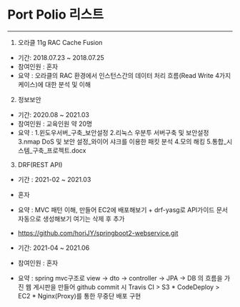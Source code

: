 # Port Polio 리스트

---

1. 오라클 11g RAC Cache Fusion
  * 기간: 2018.07.23 ~ 2018.07.25
  * 참여인원 : 혼자
  * 요약 : 오라클의 RAC 환경에서 인스턴스간의 데이터 처리 흐름(Read Write 4가지 케이스)에 대한 분석 및 이해 

2. 정보보안
  * 기간: 2020.08 ~ 2021.03
  * 참여인원 : 교육인원 약 20명
  * 요약 : 
     1.윈도우서버_구축_보안설정
     2.리눅스 우분투 서버구축 및 보안설정
     3.nmap DoS 및 보안 설정_와이어 샤크를 이용한 패킷 분석
     4.모의 해킹
     5.통합_시스템_구축_프로젝트.docx

3. DRF(REST API)
  * 기간 : 2021-02 ~ 2021.03
  * 혼자
  * 요약 : MVC 패턴 이해, 만들어 EC2에 배포해보기 + drf-yasg로 API가이드 문서 자동으로 생성해보기
여기는 삭제 후 추가

  * https://github.com/horiJY/springboot2-webservice.git
  * 기간: 2021-04 ~ 2021.06
  * 참여인원 : 혼자
  * 요약 : spring mvc구조로 view -> dto -> controller ->  JPA -> DB 의 흐름을 가진 웹 게시판을 만들어
           github commit 시 Travis CI > S3 * CodeDeploy > EC2 * Nginx(Proxy)를 통한 무중단 배포 구현
           
